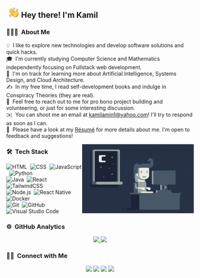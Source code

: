 <img alt="Waving hand" src="./assets/Hand-Wave.gif" width='40' align="left"/><h2>Hey there! I'm Kamil</h2>

<!-- ## 👋 &nbsp;Hey there! I'm Kamil -->

### 👨🏻‍💻 &nbsp;About Me

💡 &nbsp;I like to explore new technologies and develop software solutions and quick hacks.\
🎓 &nbsp;I'm currently studying Computer Science and Mathematics independently focusing on Fullstack web development.\
🌱 &nbsp;I'm on track for learning more about Artificial Intelligence, Systems Design, and Cloud Architecture.\
✍️ &nbsp;In my free time, I read self-development books and indulge in Conspiracy Theories (they are real).\
💬 &nbsp;Feel free to reach out to me for pro bono project building and volunteering, or just for some interesting discussion.\
✉️ &nbsp;You can shoot me an email at kamilamin1@yahoo.com! I'll try to respond as soon as I can.\
📄 &nbsp;Please have a look at my [Résumé]() for more details about me. I'm open to feedback and suggestions!

<img alt="Night Coding" src="./assets/Night-Coding.gif" align="right"/>

### 🛠 &nbsp;Tech Stack

![HTML](https://img.shields.io/badge/-HTML-%2320232a?style=flat&logo=HTML5)&nbsp;
![CSS](https://img.shields.io/badge/-CSS-%2320232a?style=flat&logo=CSS3&logoColor=1572B6)&nbsp;
![JavaScript](https://img.shields.io/badge/-JavaScript-%2320232a?style=flat&logo=javascript)&nbsp;
![Python](https://img.shields.io/badge/-Python-%2320232a?style=flat&logo=python)\
![Java](https://img.shields.io/badge/-Java-%2320232a?style=flat&logo=openjdk&logoColor=FFA518)&nbsp;
![React](https://img.shields.io/badge/-React-%2320232a?style=flat&logo=react)&nbsp;
![TailwindCSS](https://img.shields.io/badge/Tailwind%20CSS-%2320232a.svg?style=flat&logo=tailwind-css)\
![Node.js](https://img.shields.io/badge/-Node.js-%2320232a?style=flat&logo=node.js)&nbsp;
![React Native](https://img.shields.io/badge/React_Native-%2320232a.svg?style=flat&logo=react)&nbsp;
![Docker](https://img.shields.io/badge/Docker-%2320232a?style=flat&logo=docker)\
![Git](https://img.shields.io/badge/-Git-%2320232a?style=flat&logo=git)&nbsp;
![GitHub](https://img.shields.io/badge/-GitHub-%2320232a?style=flat&logo=github)&nbsp;
![Visual Studio Code](https://custom-icon-badges.demolab.com/badge/Visual%20Studio%20Code-%2320232a.svg?logo=vsc)&nbsp;

### ⚙️ &nbsp;GitHub Analytics

<p align="center">
<a href="https://github.com/MKamilAmin">
  <img height="180em" src="https://github-readme-stats-eight-theta.vercel.app/api?username=MKamilAmin&show_icons=true&theme=react&include_all_commits=true&count_private=true"/>
  <img height="180em" src="https://github-readme-stats-eight-theta.vercel.app/api/top-langs/?username=MKamilAmin&layout=compact&langs_count=8&theme=react"/>
</a>
</p>

### 🤝🏻 &nbsp;Connect with Me

<p align="center">
<a href="https://www.mkamilamin.com"><img src="https://img.shields.io/badge/-mkamilamin.com-3423A6?style=flat&logo=Google-Chrome&logoColor=white"/></a>
<a href="https://linkedin.com/in/mahmoud-kamil-amin-2a0b64223/"><img src="https://img.shields.io/badge/-Mahmoud%20Kamil%20Amin-0077B5?style=flat&logo=Linkedin&logoColor=white"/></a>
<a href="mailto:kamilamin1@yahoo.com"><img src="https://img.shields.io/badge/-kamilamin1@yahoo.com-D14836?style=flat&logo=Gmail&logoColor=white"/></a>
<a href="https://instagram.com/believe_la/"><img src="https://img.shields.io/badge/-@believe_la-E4405F?style=flat&logo=Instagram&logoColor=white"/></a>
</p>
